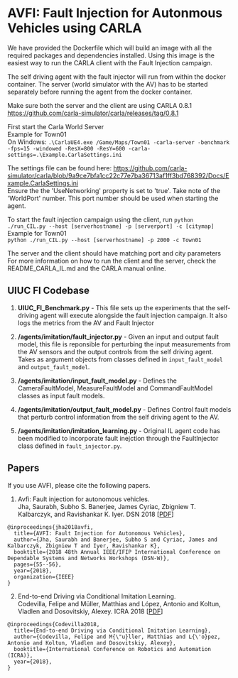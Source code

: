 AVFI: Fault Injection for Autonmous Vehicles using CARLA
===============

We have provided the Dockerfile which will build an image with all
the required packages and dependencies installed. Using this image
is the easiest way to run the CARLA client with the Fault Injection
campaign.

The self driving agent with the fault injector will run from within
the docker container. The server (world simulator with the AV) has 
to be started separately before running the agent from the docker
container. 

Make sure both the server and the client are using CARLA 0.8.1
https://github.com/carla-simulator/carla/releases/tag/0.8.1

First start the Carla World Server <br>
Example for Town01<br>
On Windows: `.\CarlaUE4.exe /Game/Maps/Town01 -carla-server -benchmark -fps=15 -windowed -ResX=800 -ResY=600 -carla-settings=.\Example.CarlaSettings.ini`

The settings file can be found here: https://github.com/carla-simulator/carla/blob/9a9ce7bfa1cc22c77e7ba36713af1ff3bd768392/Docs/Example.CarlaSettings.ini <br>
Ensure the the 'UseNetworking' property is set to 'true'. Take note of the 'WorldPort' number. This port number should be used when starting the agent.

To start the fault injection campaign using the client, run 
`python ./run_CIL.py --host [serverhostname] -p [serverport] -c [citymap]` <br>
Example for Town01 <br>
`python ./run_CIL.py --host [serverhostname] -p 2000 -c Town01`

The server and the client should have matching port and city parameters
For more information on how to run the client and the server, check the
README_CARLA_IL.md and the CARLA manual online.

UIUC FI Codebase
---------
1. **UIUC_FI_Benchmark.py** - This file sets up the experiments that the self-driving
agent will execute alongside the fault injection campaign. It also logs the metrics 
from the AV and Fault Injector

2. **/agents/imitation/fault_injector.py** - Given an input and output fault model,
this file is reponsible for perturbing the input measurements from the AV sensors 
and the output controls from the self driving agent. Takes as argument objects from
classes defined in `input_fault_model` and `output_fault_model`.

3. **/agents/imitation/input_fault_model.py** - Defines the CameraFaultModel,
MeasureFaultModel and CommandFaultModel classes as input fault models. 

4. **/agents/imitation/output_fault_model.py** - Defines Control fault models
that perturb control information from the self driving agent to the AV.

5. **/agents/imitation/imitation_learning.py** - Original IL agent code has been
modified to incorporate fault inejction through the FaultInjector class defined
in `fault_injector.py`.

Papers
-----

If you use AVFI, please cite the following papers.

1. Avfi: Fault injection for autonomous vehicles. <br>
Jha, Saurabh, Subho S. Banerjee, James Cyriac,
Zbigniew T. Kalbarczyk, and Ravishankar K. Iyer. DSN 2018
[[PDF](http://ssbaner2.cs.illinois.edu/publications/dsn2018_avfi/Paper.pdf)]

```
@inproceedings{jha2018avfi,
  title={AVFI: Fault Injection for Autonomous Vehicles},
  author={Jha, Saurabh and Banerjee, Subho S and Cyriac, James and Kalbarczyk, Zbigniew T and Iyer, Ravishankar K},
  booktitle={2018 48th Annual IEEE/IFIP International Conference on Dependable Systems and Networks Workshops (DSN-W)},
  pages={55--56},
  year={2018},
  organization={IEEE}
}
```


2. End-to-end Driving via Conditional Imitation Learning. <br> Codevilla,
Felipe and Müller, Matthias and López, Antonio and Koltun, Vladlen and
Dosovitskiy, Alexey. ICRA 2018
[[PDF](http://vladlen.info/papers/conditional-imitation.pdf)]


```
@inproceedings{Codevilla2018,
  title={End-to-end Driving via Conditional Imitation Learning},
  author={Codevilla, Felipe and M{\"u}ller, Matthias and L{\'o}pez,
Antonio and Koltun, Vladlen and Dosovitskiy, Alexey},
  booktitle={International Conference on Robotics and Automation (ICRA)},
  year={2018},
}
```
